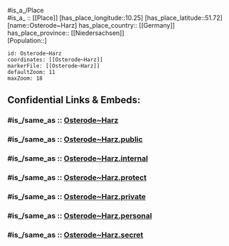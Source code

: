 ﻿---
confidential: public
isDeleted: false
location:
- 51.72
- 10.25
mapmarker: city
mapzoom:
- 7
- 12
SpocWebEntityId: 33174
tags:
- geo/City
type: City
---

#is_a_/Place  
#is_a_ :: [[Place]] 
[has_place_longitude::10.25] 
[has_place_latitude::51.72] 
[name::Osterode~Harz] 
has_place_country:: [[Germany]]  
has_place_province:: [[Niedersachsen]]  
[Population::] 



```leaflet
id: Osterode~Harz
coordinates: [[Osterode~Harz]] 
markerFile: [[Osterode~Harz]] 
defaultZoom: 11 
maxZoom: 18
```


## Confidential Links & Embeds: 

### #is_/same_as :: [Osterode~Harz](/_Standards/Earth/Continent/Europe/Europe~Central/Germany/Germany~West/Niedersachsen/counties~Niedersachsen/Osterode~Harz.md) 

### #is_/same_as :: [Osterode~Harz.public](/_public/Earth/Continent/Europe/Europe~Central/Germany/Germany~West/Niedersachsen/counties~Niedersachsen/Osterode~Harz.public.md) 

### #is_/same_as :: [Osterode~Harz.internal](/_internal/Earth/Continent/Europe/Europe~Central/Germany/Germany~West/Niedersachsen/counties~Niedersachsen/Osterode~Harz.internal.md) 

### #is_/same_as :: [Osterode~Harz.protect](/_protect/Earth/Continent/Europe/Europe~Central/Germany/Germany~West/Niedersachsen/counties~Niedersachsen/Osterode~Harz.protect.md) 

### #is_/same_as :: [Osterode~Harz.private](/_private/Earth/Continent/Europe/Europe~Central/Germany/Germany~West/Niedersachsen/counties~Niedersachsen/Osterode~Harz.private.md) 

### #is_/same_as :: [Osterode~Harz.personal](/_personal/Earth/Continent/Europe/Europe~Central/Germany/Germany~West/Niedersachsen/counties~Niedersachsen/Osterode~Harz.personal.md) 

### #is_/same_as :: [Osterode~Harz.secret](/_secret/Earth/Continent/Europe/Europe~Central/Germany/Germany~West/Niedersachsen/counties~Niedersachsen/Osterode~Harz.secret.md)

